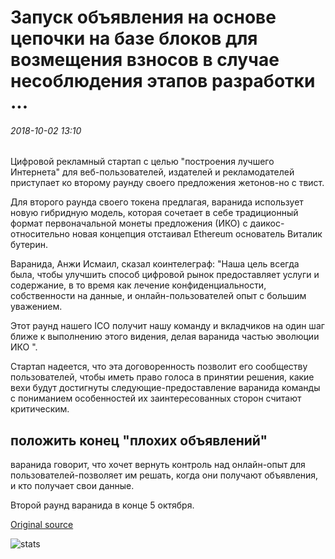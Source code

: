 # Запуск объявления на основе цепочки на базе блоков для возмещения взносов в случае несоблюдения этапов разработки ...

###### 2018-10-02 13:10

Цифровой рекламный стартап с целью "построения лучшего Интернета" для веб-пользователей, издателей и рекламодателей приступает ко второму раунду своего предложения жетонов-но с твист.

Для второго раунда своего токена предлагая, варанида использует новую гибридную модель, которая сочетает в себе традиционный формат первоначальной монеты предложения (ИКО) с даикос-относительно новая концепция отстаивал Ethereum основатель Виталик бутерин.

Варанида, Анжи Исмаил, сказал коинтелеграф: "Наша цель всегда была, чтобы улучшить способ цифровой рынок предоставляет услуги и содержание, в то время как лечение конфиденциальности, собственности на данные, и онлайн-пользователей опыт с большим уважением.

Этот раунд нашего ICO получит нашу команду и вкладчиков на один шаг ближе к выполнению этого видения, делая варанида частью эволюции ИКО ".

Стартап надеется, что эта договоренность позволит его сообществу пользователей, чтобы иметь право голоса в принятии решения, какие вехи будут достигнуты следующие-предоставление варанида команды с пониманием особенностей их заинтересованных сторон считают критическим.

## положить конец "плохих объявлений"

варанида говорит, что хочет вернуть контроль над онлайн-опыт для пользователей-позволяет им решать, когда они получают объявления, и кто получает свои данные.

Второй раунд варанида в конце 5 октября.

[Original source](https://cointelegraph.com/news/blockchain-based-ad-startup-to-refund-contributors-if-development-milestones-arent-met)

![stats](https://c.statcounter.com/11760860/0/a89fa40b/1/ "stats")